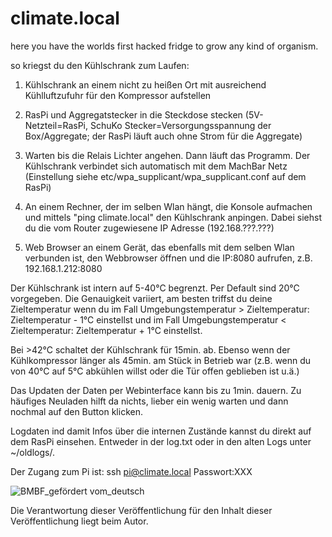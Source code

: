 # climate.local
here you have the worlds first hacked fridge to grow any kind of organism.



so kriegst du den Kühlschrank zum Laufen:

1) Kühlschrank an einem nicht zu heißen Ort mit ausreichend
Kühlluftzufuhr für den Kompressor aufstellen

2) RasPi und Aggregatstecker in die Steckdose stecken
(5V-Netzteil=RasPi, SchuKo Stecker=Versorgungsspannung der
Box/Aggregate; der RasPi läuft auch ohne Strom für die Aggregate)

3) Warten bis die Relais Lichter angehen. Dann läuft das Programm. Der
Kühlschrank verbindet sich automatisch mit dem MachBar Netz (Einstellung
siehe etc/wpa_supplicant/wpa_supplicant.conf auf dem RasPi)

4) An einem Rechner, der im selben Wlan hängt, die Konsole aufmachen und
mittels "ping climate.local" den Kühlschrank anpingen. Dabei siehst du
die vom Router zugewiesene IP Adresse (192.168.???.???)

5) Web Browser an einem Gerät, das ebenfalls mit dem selben Wlan
verbunden ist, den Webbrowser öffnen und die IP:8080 aufrufen, z.B.
192.168.1.212:8080

Der Kühlschrank ist intern auf 5-40°C begrenzt. Per Default sind 20°C
vorgegeben. Die Genauigkeit variiert, am besten triffst du deine
Zieltemperatur wenn du im Fall
Umgebungstemperatur > Zieltemperatur: Zieltemperatur - 1°C einstellst
und im Fall
Umgebungstemperatur < Zieltemperatur: Zieltemperatur + 1°C einstellst.

Bei >42°C schaltet der Kühlschrank für 15min. ab. Ebenso wenn der
Kühlkompressor länger als 45min. am Stück in Betrieb war (z.B. wenn du
von 40°C auf 5°C abkühlen willst oder die Tür offen geblieben ist u.ä.)

Das Updaten der Daten per Webinterface kann bis zu 1min. dauern. Zu
häufiges Neuladen hilft da nichts, lieber ein wenig warten und dann
nochmal auf den Button klicken.

Logdaten ind damit Infos über die internen Zustände kannst du direkt auf
dem RasPi einsehen. Entweder in der log.txt oder in den alten Logs unter
~/oldlogs/.

Der Zugang zum Pi ist: ssh pi@climate.local
Passwort:XXX

![BMBF_gefördert vom_deutsch](https://user-images.githubusercontent.com/29493121/154106082-bd94244b-91b7-4321-b3c2-514690e07f42.jpg)

Die Verantwortung dieser Veröffentlichung für den Inhalt dieser Veröffentlichung liegt beim Autor.
